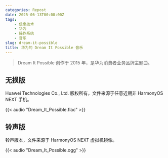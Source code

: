 ```yaml
---
categories: Repost
date: 2025-06-13T00:00:00Z
tags:
    - 信息技术
    - 华为
    - 操作系统
    - 音乐
slug: dream-it-possible
title: 华为的 Dream It Possible 音乐
---
```


> Dream It Possible 创作于 2015 年，是华为消费者业务品牌主题曲。

## 无损版

Huawei Technologies Co., Ltd. 版权所有，文件来源于任意近期非 HarmonyOS NEXT 手机。

{{< audio "Dream_It_Possible.flac" >}}

## 铃声版

铃声版本，文件来源于 HarmonyOS NEXT 虚拟机镜像。

{{< audio "Dream_It_Possible.ogg" >}}
